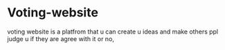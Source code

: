 # Voting-website
voting website is a platfrom that u can create u ideas and make others ppl judge u if they are agree with it or no,
